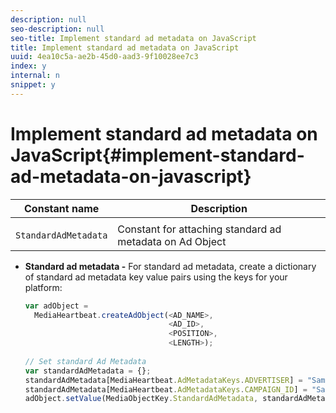 ```yaml
---
description: null
seo-description: null
seo-title: Implement standard ad metadata on JavaScript
title: Implement standard ad metadata on JavaScript
uuid: 4ea10c5a-ae2b-45d0-aad3-9f10028ee7c3
index: y
internal: n
snippet: y
---
```


# Implement standard ad metadata on JavaScript{#implement-standard-ad-metadata-on-javascript}

|  Constant name  | Description  |
|---|---|
|  | |
|  `StandardAdMetadata`  | Constant for attaching standard ad metadata on Ad Object  |

* **Standard ad metadata -** For standard ad metadata, create a dictionary of standard ad metadata key value pairs using the keys for your platform: 

  ```js
  var adObject =  
    MediaHeartbeat.createAdObject(<AD_NAME>,  
                                  <AD_ID>,  
                                  <POSITION>,  
                                  <LENGTH>); 
       
  // Set standard Ad Metadata 
  var standardAdMetadata = {}; 
  standardAdMetadata[MediaHeartbeat.AdMetadataKeys.ADVERTISER] = "Sample Advertiser"; 
  standardAdMetadata[MediaHeartbeat.AdMetadataKeys.CAMPAIGN_ID] = "Sample Campaign"; 
  adObject.setValue(MediaObjectKey.StandardAdMetadata, standardAdMetadata);
  ```


